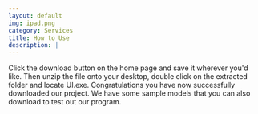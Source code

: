 ```yaml
---
layout: default
img: ipad.png 
category: Services
title: How to Use
description: |
---
```

  Click the download button on the home page and save it wherever you'd like. Then unzip the file onto your desktop, double click on the extracted folder and locate UI.exe. Congratulations you have now successfully downloaded our project. We have some sample models that you can also download to test out our program. 